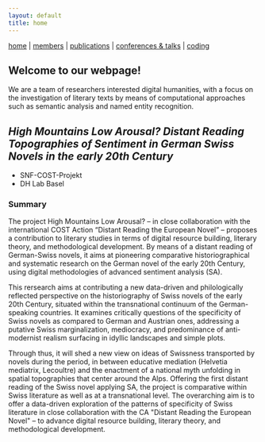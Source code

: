 ```yaml
---
layout: default
title: home
---
```


[home](index.md) | [members](members.md) | [publications](publications.md) | [conferences & talks](conf_talks.md) | [coding](sa_coding.md)

## Welcome to our webpage!

We are a team of researchers interested digital humanities, with a focus on the investigation of literary texts by means of computational approaches such as semantic analysis and named entity recognition.

## _High Mountains Low Arousal? Distant Reading Topographies of Sentiment in German Swiss Novels in the early 20th Century_

- SNF-COST-Projekt
- DH Lab Basel

### Summary

The project High Mountains Low Arousal? – in close collaboration with the international COST Action “Distant Reading the European Novel” – proposes a contribution to literary studies in terms of digital resource building, literary theory, and methodological development. By means of a distant reading of German-Swiss novels, it aims at pioneering comparative historiographical and systematic research on the German novel of the early 20th Century, using digital methodologies of advanced sentiment analysis (SA).

This rersearch  aims at contributing a new data-driven and philologically reflected perspective on the historiography of Swiss novels of the early 20th Century, situated within the transnational continuum of the German-speaking countries. It examines critically questions of the specificity of Swiss novels as compared to German and Austrian ones, addressing a putative Swiss marginalization, mediocracy, and predominance of anti-modernist realism surfacing in idyllic landscapes and simple plots.

Through thus, it will shed a new view on ideas of Swissness transported by novels during the period, in between educative mediation (Helvetia mediatrix, Lecoultre) and the enactment of a national myth unfolding in spatial topographies that center around the Alps. Offering the first distant reading of the Swiss novel applying SA, the project is comparative within Swiss literature as well as at a transnational level. The overarching aim is to offer a data-driven exploration of the patterns of specificity of Swiss literature in close collaboration with the CA "Distant Reading the European Novel" – to advance digital resource building, literary theory, and methodological development.
